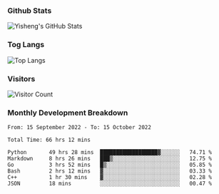 ### Github Stats
![Yisheng's GitHub Stats](https://github-readme-stats-9qabuvhk1-gongyisheng.vercel.app/api?username=gongyisheng&count_private=true&show_icons=true)
### Tog Langs
![Top Langs](https://github-readme-stats-9qabuvhk1-gongyisheng.vercel.app/api/top-langs/?username=gongyisheng&layout=compact)
### Visitors
![Visitor Count](https://profile-counter.glitch.me/gongyisheng/count.svg)
### Monthly Development Breakdown
<!--START_SECTION:waka-->

```text
From: 15 September 2022 - To: 15 October 2022

Total Time: 66 hrs 12 mins

Python       49 hrs 28 mins  ██████████████████▓░░░░░░   74.71 %
Markdown     8 hrs 26 mins   ███▒░░░░░░░░░░░░░░░░░░░░░   12.75 %
Go           3 hrs 52 mins   █▒░░░░░░░░░░░░░░░░░░░░░░░   05.85 %
Bash         2 hrs 12 mins   ▓░░░░░░░░░░░░░░░░░░░░░░░░   03.33 %
C++          1 hr 30 mins    ▓░░░░░░░░░░░░░░░░░░░░░░░░   02.28 %
JSON         18 mins         ░░░░░░░░░░░░░░░░░░░░░░░░░   00.47 %
```

<!--END_SECTION:waka-->
